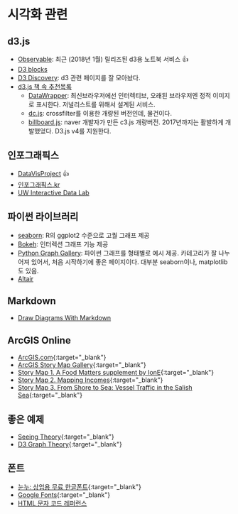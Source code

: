 # 시각화 관련

## d3.js

* [Observable](https://beta.observablehq.com/): 최근 (2018년 1월) 릴리즈된 d3용 노트북 서비스 :+1:
* [D3 blocks](https://bl.ocks.org/)
* [D3 Discovery](https://d3-discovery.net/): d3 관련 페이지를 잘 모아놨다.
* [d3.js 책 속 추천목록](../[Book]D3.js/ch02-intro-d3.md)
  * [DataWrapper](http://datawrapper.de): 최신브라우저에선 인터렉티브, 오래된 브라우저엔 정적 이미지로 표시한다. 저널리스트를 위해서 설계된 서비스.
  * [dc.js](http://nickqizhu.github.com/dc.js): crossfilter를 이용한 개량된 버전인데, 물건이다.
  * [billboard.js](https://naver.github.io/billboard.js/): naver 개발자가 만든 c3.js 개량버전. 2017년까지는 활발하게 개발했었다. D3.js v4를 지원한다.

## 인포그래픽스

* [DataVisProject](http://datavizproject.com/) :+1:
* [인포그래픽스.kr](http://info-graphics.kr)
* [UW Interactive Data Lab](http://idl.cs.washington.edu/)

## 파이썬 라이브러리

* [seaborn](https://seaborn.pydata.org/examples/index.html): R의 ggplot2 수준으로 고퀄 그래프 제공
* [Bokeh](https://bokeh.pydata.org/en/latest/docs/gallery.html): 인터렉션 그래프 기능 제공
* [Python Graph Gallery](https://python-graph-gallery.com/): 파이썬 그래프를 형태별로 예시 제공. 카테고리가 잘 나누어져 있어서, 처음 시작하기에 좋은 페이지이다. 대부분 seaborn이나, matplotlib도 있음.
* [Altair](https://altair-viz.github.io/index.html)

## Markdown

* [Draw Diagrams With Markdown](http://support.typora.io/Draw-Diagrams-With-Markdown/)

## ArcGIS Online

* [ArcGIS.com](http://arcgis.com){:target="_blank"}
* [ArcGIS Story Map Gallery](https://storymaps.arcgis.com/en/gallery/#s=0&md=storymaps-apps:cascade){:target="_blank"}
* [Story Map 1. A Food Matters supplement by IonE](http://umn.maps.arcgis.com/apps/Cascade/index.html?appid=a48c26df4577490ba8b92d410df2e1fd){:target="_blank"}
* [Story Map 2. Mapping Incomes](https://storymaps.esri.com/stories/2018/mapping-incomes/index.html){:target="_blank"}
* [Story Map 3. From Shore to Sea: Vessel Traffic in the Salish Sea](http://tnc.maps.arcgis.com/apps/MapJournal/index.html?appid=48918c38e9454f8794eb0c565c8a9e16){:target="_blank"}

## 좋은 예제

* [Seeing Theory](http://students.brown.edu/seeing-theory/index.html#firstPage){:target="_blank"}
* [D3 Graph Theory](https://mrpandey.github.io/d3graphTheory/){:target="_blank"}

## 폰트

* [눈누: 상업용 무료 한글폰트](http://noonnu.cc/){:target="_blank"}
* [Google Fonts](https://fonts.google.com/){:target="_blank"}
* [HTML 문자 코드 레퍼런스](https://www.toptal.com/designers/htmlarrows/arrows/)